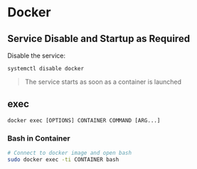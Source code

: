 # Docker

## Service Disable and Startup as Required

Disable the service:  

`systemctl disable docker`

 > The service starts as soon as a container is launched

## exec

`docker exec [OPTIONS] CONTAINER COMMAND [ARG...]`

### Bash in Container

```bash
# Connect to docker image and open bash
sudo docker exec -ti CONTAINER bash
```
